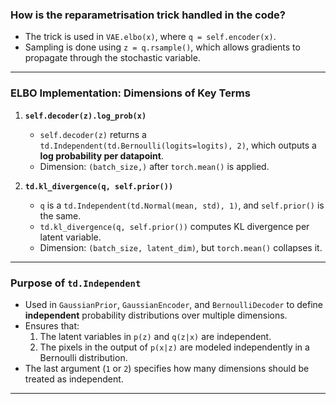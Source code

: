 ### **How is the reparametrisation trick handled in the code?**
- The trick is used in `VAE.elbo(x)`, where `q = self.encoder(x)`.
- Sampling is done using `z = q.rsample()`, which allows gradients to propagate through the stochastic variable.

---

### **ELBO Implementation: Dimensions of Key Terms**
1. **`self.decoder(z).log_prob(x)`**
   - `self.decoder(z)` returns a `td.Independent(td.Bernoulli(logits=logits), 2)`, which outputs a **log probability per datapoint**.
   - Dimension: `(batch_size,)` after `torch.mean()` is applied.

2. **`td.kl_divergence(q, self.prior())`**
   - `q` is a `td.Independent(td.Normal(mean, std), 1)`, and `self.prior()` is the same.
   - `td.kl_divergence(q, self.prior())` computes KL divergence per latent variable.
   - Dimension: `(batch_size, latent_dim)`, but `torch.mean()` collapses it.

---

### **Purpose of `td.Independent`**
- Used in `GaussianPrior`, `GaussianEncoder`, and `BernoulliDecoder` to define **independent** probability distributions over multiple dimensions.
- Ensures that:
  1. The latent variables in `p(z)` and `q(z|x)` are independent.
  2. The pixels in the output of `p(x|z)` are modeled independently in a Bernoulli distribution.
- The last argument (`1` or `2`) specifies how many dimensions should be treated as independent.

---

